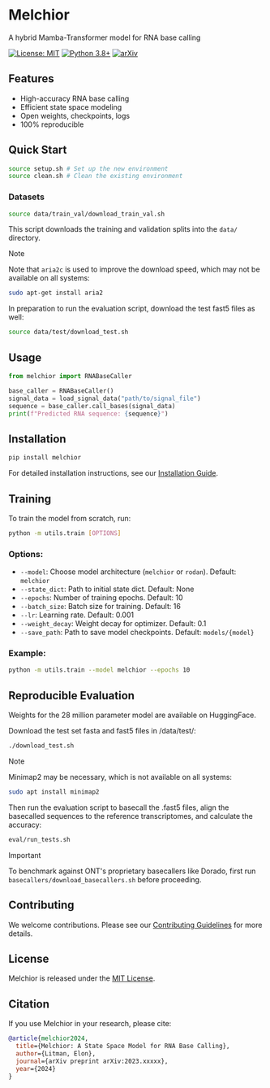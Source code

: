 # Melchior

A hybrid Mamba-Transformer model for RNA base calling

[![License: MIT](https://img.shields.io/badge/License-MIT-yellow.svg)](https://opensource.org/licenses/MIT)
[![Python 3.8+](https://img.shields.io/badge/python-3.8+-blue.svg)](https://www.python.org/downloads/release/python-380/)
[![arXiv](https://img.shields.io/badge/arXiv-2023.xxxxx-b31b1b.svg)](https://arxiv.org/abs/2023.xxxxx)

## Features

- High-accuracy RNA base calling
- Efficient state space modeling
- Open weights, checkpoints, logs
- 100% reproducible

## Quick Start

```bash
source setup.sh # Set up the new environment
source clean.sh # Clean the existing environment
```

### Datasets

```bash
source data/train_val/download_train_val.sh
```

This script downloads the training and validation splits into the `data/` directory.

> [!NOTE]
> Note that `aria2c` is used to improve the download speed, which may not be available on all systems:
> ```bash
> sudo apt-get install aria2
> ```

In preparation to run the evaluation script, download the test fast5 files as well:

```bash
source data/test/download_test.sh
```

## Usage

```python
from melchior import RNABaseCaller

base_caller = RNABaseCaller()
signal_data = load_signal_data("path/to/signal_file")
sequence = base_caller.call_bases(signal_data)
print(f"Predicted RNA sequence: {sequence}")
```

## Installation

```bash
pip install melchior
```

For detailed installation instructions, see our [Installation Guide](docs/installation.md).

## Training

To train the model from scratch, run:

```bash
python -m utils.train [OPTIONS]
```

### Options:

- `--model`: Choose model architecture (`melchior` or `rodan`). Default: `melchior`
- `--state_dict`: Path to initial state dict. Default: None
- `--epochs`: Number of training epochs. Default: 10
- `--batch_size`: Batch size for training. Default: 16
- `--lr`: Learning rate. Default: 0.001
- `--weight_decay`: Weight decay for optimizer. Default: 0.1
- `--save_path`: Path to save model checkpoints. Default: `models/{model}`

### Example:

```bash
python -m utils.train --model melchior --epochs 10
```

## Reproducible Evaluation

Weights for the 28 million parameter model are available on HuggingFace.

Download the test set fasta and fast5 files in /data/test/:

```bash
./download_test.sh
```

> [!NOTE]  
> Minimap2 may be necessary, which is not available on all systems:
> ```bash
> sudo apt install minimap2
> ```

Then run the evaluation script to basecall the .fast5 files, align the basecalled sequences to the reference transcriptomes, and calculate the accuracy:

```bash
eval/run_tests.sh
```

> [!IMPORTANT]  
> To benchmark against ONT's proprietary basecallers like Dorado, first run ```basecallers/download_basecallers.sh``` before proceeding.


## Contributing

We welcome contributions. Please see our [Contributing Guidelines](CONTRIBUTING.md) for more details.

## License

Melchior is released under the [MIT License](LICENSE).

## Citation

If you use Melchior in your research, please cite:

```bibtex
@article{melchior2024,
  title={Melchior: A State Space Model for RNA Base Calling},
  author={Litman, Elon},
  journal={arXiv preprint arXiv:2023.xxxxx},
  year={2024}
}
```